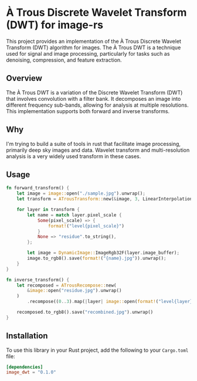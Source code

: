 # À Trous Discrete Wavelet Transform (DWT) for image-rs

This project provides an implementation of the À Trous Discrete Wavelet Transform (DWT) algorithm for images. The À
Trous DWT is a technique used for signal and image processing, particularly for tasks such as denoising, compression,
and feature extraction.

## Overview

The À Trous DWT is a variation of the Discrete Wavelet Transform (DWT) that involves convolution with a filter bank. It
decomposes an image into different frequency sub-bands, allowing for analysis at multiple resolutions. This
implementation supports both forward and inverse transforms.

## Why

I'm trying to build a suite of tools in rust that facilitate image processing, primarily deep sky images and data.
Wavelet transform and multi-resolution analysis is a very widely used transform in these cases.

## Usage

```rust
fn forward_transform() {
    let image = image::open("./sample.jpg").unwrap();
    let transform = ATrousTransform::new(&image, 3, LinearInterpolationKernel);

    for layer in transform {
        let name = match layer.pixel_scale {
            Some(pixel_scale) => {
                format!("level{pixel_scale}")
            }
            None => "residue".to_string(),
        };

        let image = DynamicImage::ImageRgb32F(layer.image_buffer);
        image.to_rgb8().save(format!("{name}.jpg")).unwrap();
    }
}
```

```rust
fn inverse_transform() {
    let recomposed = ATrousRecompose::new(
        &image::open("residue.jpg").unwrap()
    )
        .recompose((0..3).map(|layer| image::open(format!("level{layer}.jpg")).unwrap()));

    recomposed.to_rgb8().save("recombined.jpg").unwrap()
}
```

## Installation

To use this library in your Rust project, add the following to your `Cargo.toml` file:

```toml
[dependencies]
image_dwt = "0.1.0"
